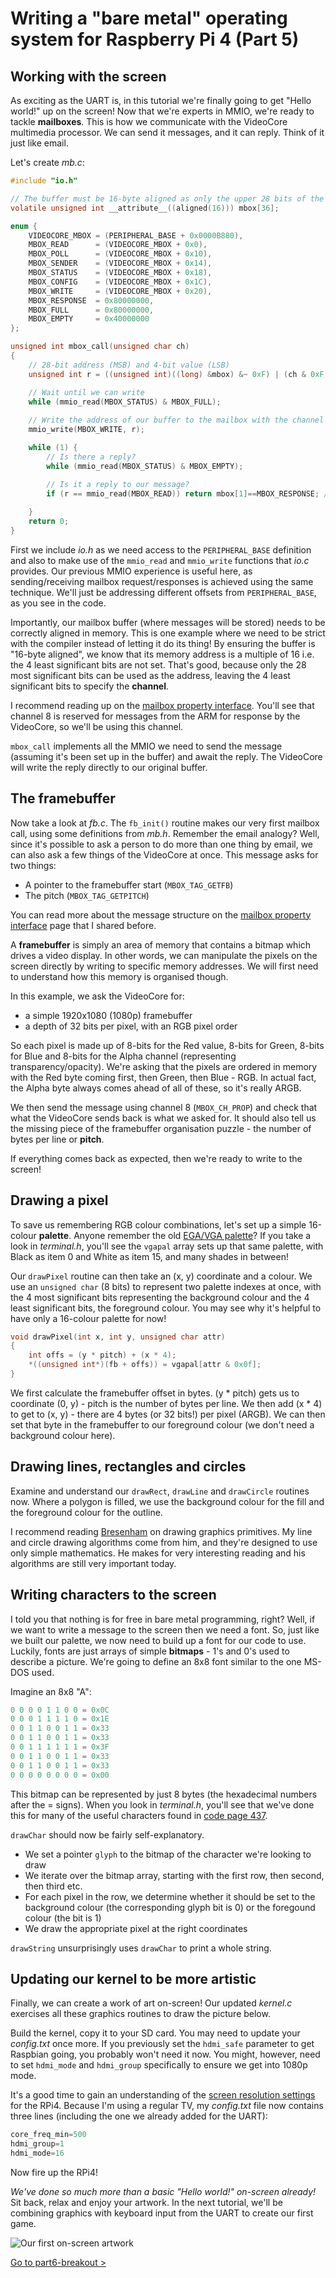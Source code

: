 Writing a "bare metal" operating system for Raspberry Pi 4 (Part 5)
===================================================================

Working with the screen
-----------------------

As exciting as the UART is, in this tutorial we're finally going to get "Hello world!" up on the screen! Now that we're experts in MMIO, we're ready to tackle **mailboxes**. This is how we communicate with the VideoCore multimedia processor. We can send it messages, and it can reply. Think of it just like email.

Let's create _mb.c_:

```c
#include "io.h"

// The buffer must be 16-byte aligned as only the upper 28 bits of the address can be passed via the mailbox
volatile unsigned int __attribute__((aligned(16))) mbox[36];

enum {
    VIDEOCORE_MBOX = (PERIPHERAL_BASE + 0x0000B880),
    MBOX_READ      = (VIDEOCORE_MBOX + 0x0),
    MBOX_POLL      = (VIDEOCORE_MBOX + 0x10),
    MBOX_SENDER    = (VIDEOCORE_MBOX + 0x14),
    MBOX_STATUS    = (VIDEOCORE_MBOX + 0x18),
    MBOX_CONFIG    = (VIDEOCORE_MBOX + 0x1C),
    MBOX_WRITE     = (VIDEOCORE_MBOX + 0x20),
    MBOX_RESPONSE  = 0x80000000,
    MBOX_FULL      = 0x80000000,
    MBOX_EMPTY     = 0x40000000
};

unsigned int mbox_call(unsigned char ch)
{
    // 28-bit address (MSB) and 4-bit value (LSB)
    unsigned int r = ((unsigned int)((long) &mbox) &~ 0xF) | (ch & 0xF);

    // Wait until we can write
    while (mmio_read(MBOX_STATUS) & MBOX_FULL);
    
    // Write the address of our buffer to the mailbox with the channel appended
    mmio_write(MBOX_WRITE, r);

    while (1) {
        // Is there a reply?
        while (mmio_read(MBOX_STATUS) & MBOX_EMPTY);

        // Is it a reply to our message?
        if (r == mmio_read(MBOX_READ)) return mbox[1]==MBOX_RESPONSE; // Is it successful?
           
    }
    return 0;
}
```

First we include _io.h_ as we need access to the `PERIPHERAL_BASE` definition and also to make use of the `mmio_read` and `mmio_write` functions that _io.c_ provides. Our previous MMIO experience is useful here, as sending/receiving mailbox request/responses is achieved using the same technique. We'll just be addressing different offsets from `PERIPHERAL_BASE`, as you see in the code.

Importantly, our mailbox buffer (where messages will be stored) needs to be correctly aligned in memory. This is one example where we need to be strict with the compiler instead of letting it do its thing! By ensuring the buffer is "16-byte aligned", we know that its memory address is a multiple of 16 i.e. the 4 least significant bits are not set. That's good, because only the 28 most significant bits can be used as the address, leaving the 4 least significant bits to specify the **channel**.

I recommend reading up on the [mailbox property interface](https://github.com/raspberrypi/firmware/wiki/Mailbox-property-interface). You'll see that channel 8 is reserved for messages from the ARM for response by the VideoCore, so we'll be using this channel.

`mbox_call` implements all the MMIO we need to send the message (assuming it's been set up in the buffer) and await the reply. The VideoCore will write the reply directly to our original buffer.

The framebuffer
---------------

Now take a look at _fb.c_. The `fb_init()` routine makes our very first mailbox call, using some definitions from _mb.h_. Remember the email analogy? Well, since it's possible to ask a person to do more than one thing by email, we can also ask a few things of the VideoCore at once. This message asks for two things:

 * A pointer to the framebuffer start (`MBOX_TAG_GETFB`)
 * The pitch (`MBOX_TAG_GETPITCH`)

You can read more about the message structure on the [mailbox property interface](https://github.com/raspberrypi/firmware/wiki/Mailbox-property-interface) page that I shared before.

A **framebuffer** is simply an area of memory that contains a bitmap which drives a video display. In other words, we can manipulate the pixels on the screen directly by writing to specific memory addresses. We will first need to understand how this memory is organised though.

In this example, we ask the VideoCore for:

 * a simple 1920x1080 (1080p) framebuffer
 * a depth of 32 bits per pixel, with an RGB pixel order

So each pixel is made up of 8-bits for the Red value, 8-bits for Green, 8-bits for Blue and 8-bits for the Alpha channel (representing transparency/opacity). We're asking that the pixels are ordered in memory with the Red byte coming first, then Green, then Blue - RGB. In actual fact, the Alpha byte always comes ahead of all of these, so it's really ARGB.

We then send the message using channel 8 (`MBOX_CH_PROP`) and check that what the VideoCore sends back is what we asked for. It should also tell us the missing piece of the framebuffer organisation puzzle - the number of bytes per line or **pitch**.

If everything comes back as expected, then we're ready to write to the screen!

Drawing a pixel
---------------

To save us remembering RGB colour combinations, let's set up a simple 16-colour **palette**. Anyone remember the old [EGA/VGA palette](https://en.wikipedia.org/wiki/Enhanced_Graphics_Adapter)? If you take a look in _terminal.h_, you'll see the `vgapal` array sets up that same palette, with Black as item 0 and White as item 15, and many shades in between!

Our `drawPixel` routine can then take an (x, y) coordinate and a colour. We use an `unsigned char` (8 bits) to represent two palette indexes at once, with the 4 most significant bits representing the background colour and the 4 least significant bits, the foreground colour. You may see why it's helpful to have only a 16-colour palette for now!

```c
void drawPixel(int x, int y, unsigned char attr)
{
    int offs = (y * pitch) + (x * 4);
    *((unsigned int*)(fb + offs)) = vgapal[attr & 0x0f];
}
```

We first calculate the framebuffer offset in bytes. (y * pitch) gets us to coordinate (0, y) - pitch is the number of bytes per line. We then add (x * 4) to get to (x, y) - there are 4 bytes (or 32 bits!) per pixel (ARGB). We can then set that byte in the framebuffer to our foreground colour (we don't need a background colour here).

Drawing lines, rectangles and circles
-------------------------------------

Examine and understand our `drawRect`, `drawLine` and `drawCircle` routines now. Where a polygon is filled, we use the background colour for the fill and the foreground colour for the outline.

I recommend reading [Bresenham](https://en.wikipedia.org/wiki/Bresenham%27s_line_algorithm) on drawing graphics primitives. My line and circle drawing algorithms come from him, and they're designed to use only simple mathematics. He makes for very interesting reading and his algorithms are still very important today.

Writing characters to the screen
--------------------------------

I told you that nothing is for free in bare metal programming, right? Well, if we want to write a message to the screen then we need a font. So, just like we built our palette, we now need to build up a font for our code to use. Luckily, fonts are just arrays of simple **bitmaps** - 1's and 0's used to describe a picture. We're going to define an 8x8 font similar to the one MS-DOS used.

Imagine an 8x8 "A":

```c
0 0 0 0 1 1 0 0 = 0x0C
0 0 0 1 1 1 1 0 = 0x1E
0 0 1 1 0 0 1 1 = 0x33
0 0 1 1 0 0 1 1 = 0x33
0 0 1 1 1 1 1 1 = 0x3F
0 0 1 1 0 0 1 1 = 0x33
0 0 1 1 0 0 1 1 = 0x33
0 0 0 0 0 0 0 0 = 0x00
```

This bitmap can be represented by just 8 bytes (the hexadecimal numbers after the = signs). When you look in _terminal.h_, you'll see that we've done this for many of the useful characters found in [code page 437](https://en.wikipedia.org/wiki/Code_page_437).

`drawChar` should now be fairly self-explanatory. 

 * We set a pointer `glyph` to the bitmap of the character we're looking to draw
 * We iterate over the bitmap array, starting with the first row, then second, then third etc.
 * For each pixel in the row, we determine whether it should be set to the background colour (the corresponding glyph bit is 0) or the foregound colour (the bit is 1)
 * We draw the appropriate pixel at the right coordinates

`drawString` unsurprisingly uses `drawChar` to print a whole string.

Updating our kernel to be more artistic
---------------------------------------

Finally, we can create a work of art on-screen! Our updated _kernel.c_ exercises all these graphics routines to draw the picture below.

Build the kernel, copy it to your SD card. You may need to update your _config.txt_ once more. If you previously set the `hdmi_safe` parameter to get Raspbian going, you probably won't need it now. You might, however, need to set `hdmi_mode` and `hdmi_group` specifically to ensure we get into 1080p mode.

It's a good time to gain an understanding of the [screen resolution settings](https://pimylifeup.com/raspberry-pi-screen-resolution/) for the RPi4. Because I'm using a regular TV, my _config.txt_ file now contains three lines (including the one we already added for the UART):

```c
core_freq_min=500
hdmi_group=1
hdmi_mode=16
```

Now fire up the RPi4!

_We've done so much more than a basic "Hello world!" on-screen already!_ Sit back, relax and enjoy your artwork. In the next tutorial, we'll be combining graphics with keyboard input from the UART to create our first game.

![Our first on-screen artwork](images/5-framebuffer-screen.jpg)

[Go to part6-breakout >](../part6-breakout)
